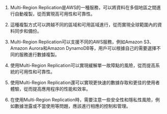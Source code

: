 1. Multi-Region Replication是AWS的一種服務，可以將資料在多個地區之間進行自動複製，從而實現高可用性和可靠性。

2. 這種複製方式可以跨越不同的區域和可用區域進行，從而實現全球範圍內的資料同步和備份。

3. Multi-Region Replication可以支援不同的AWS服務，例如Amazon S3、Amazon Aurora和Amazon DynamoDB等，用戶可以根據自己的需要選擇不同的服務進行數據複製。

4. 使用Multi-Region Replication可以實現緩解單一故障點的風險，從而提高系統的可用性和可靠性。

5. 使用Multi-Region Replication還可以實現更快速的數據存取和更佳的使用者體驗，從而提高應用程序的性能和效率。

6. 在使用Multi-Region Replication時，需要注意一些安全性和隱私性風險，例如數據泄露或不當使用等問題，應該進行相應的控制和管理。